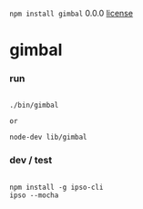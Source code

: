 `npm install gimbal` 0.0.0 [license](./license)

gimbal
======

### run 

```

./bin/gimbal

or

node-dev lib/gimbal

```


### dev / test

```

npm install -g ipso-cli
ipso --mocha

```
